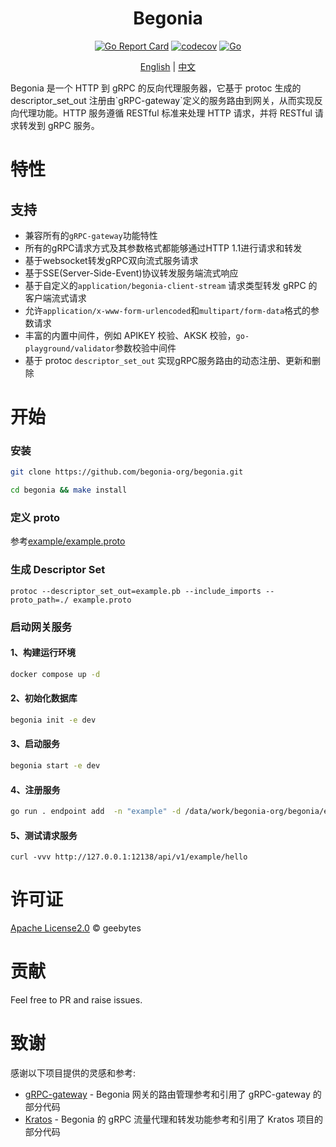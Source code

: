 <div >
<h1 align="center">Begonia</h1>  
<center>

[![Go Report Card](https://goreportcard.com/badge/github.com/begonia-org/begonia)](https://goreportcard.com/report/github.com/begonia-org/begonia)
[![codecov](https://codecov.io/github/begonia-org/begonia/graph/badge.svg?token=VGGAA5A87B)](https://codecov.io/github/begonia-org/begonia)
[![Go](https://github.com/begonia-org/begonia/actions/workflows/go.yml/badge.svg)](https://github.com/begonia-org/begonia/actions/workflows/go.yml)

</center>

<center>

[English](README.md) | [中文](README_ZH.md)

</center>
<p>
Begonia 是一个 HTTP 到 gRPC 的反向代理服务器，它基于 protoc 生成的 descriptor_set_out 注册由`gRPC-gateway`定义的服务路由到网关，从而实现反向代理功能。HTTP 服务遵循 RESTful 标准来处理 HTTP 请求，并将 RESTful 请求转发到 gRPC 服务。
</p>
</div>

# 特性
## 支持
- 兼容所有的`gRPC-gateway`功能特性
- 所有的gRPC请求方式及其参数格式都能够通过HTTP 1.1进行请求和转发
- 基于websocket转发gRPC双向流式服务请求
- 基于SSE(Server-Side-Event)协议转发服务端流式响应
- 基于自定义的`application/begonia-client-stream` 请求类型转发 gRPC 的客户端流式请求
- 允许`application/x-www-form-urlencoded`和`multipart/form-data`格式的参数请求
- 丰富的内置中间件，例如 APIKEY 校验、AKSK 校验，`go-playground/validator`参数校验中间件
- 基于 protoc `descriptor_set_out` 实现gRPC服务路由的动态注册、更新和删除

# 开始

### 安装

```bash
git clone https://github.com/begonia-org/begonia.git
```

```bash
cd begonia && make install
```

### 定义 proto

参考[example/example.proto](example/example.proto)

### 生成 Descriptor Set

```shell
protoc --descriptor_set_out=example.pb --include_imports --proto_path=./ example.proto
```

### 启动网关服务

#### 1、构建运行环境

```bash
docker compose up -d
```

#### 2、初始化数据库

```bash
begonia init -e dev
```

#### 3、启动服务

```bash
begonia start -e dev
```

#### 4、注册服务

```bash
go run . endpoint add  -n "example" -d /data/work/begonia-org/begonia/example/example.pb -p 127.0.0.1:1949  -p 127.0.0.1:2024
```

#### 5、测试请求服务

```
curl -vvv http://127.0.0.1:12138/api/v1/example/hello
```

# 许可证

[Apache License2.0](LICENSE) © geebytes 

# 贡献

Feel free to PR and raise issues.

# 致谢

感谢以下项目提供的灵感和参考:

- [gRPC-gateway](https://github.com/grpc-ecosystem/grpc-gateway) - Begonia 网关的路由管理参考和引用了 gRPC-gateway 的部分代码
- [Kratos](https://github.com/go-kratos/kratos) - Begonia 的 gRPC 流量代理和转发功能参考和引用了 Kratos 项目的部分代码